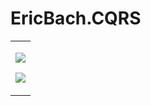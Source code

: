 # EricBach.CQRS

<table border="0" cellpadding="0" cellspacing="0">
  <tr>
    <td>
      <p>
        <a href="https://ci.appveyor.com/project/eric-bach/pecuniary-accountcommand"><img src="https://ci.appveyor.com/api/projects/status/fpiekn1niquf4ng2?svg=true" /></a>
      </p>
      <p>
        <a href="https://codecov.io/github/eventflow/EventFlow?branch=develop"><img src="https://codecov.io/github/eventflow/EventFlow/coverage.svg?branch=develop" /></a>
      </p>
    </td>
  </tr>
</table>
